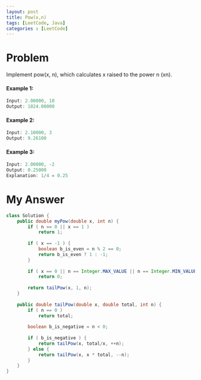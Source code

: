 ```yaml
---
layout: post
title: Pow(x,n)
tags: [LeetCode, Java]
categories : [LeetCode]
---
```


# Problem

Implement pow(x, n), which calculates x raised to the power n (xn).

#### Example 1:

```swift
Input: 2.00000, 10
Output: 1024.00000
```

#### Example 2:

```swift
Input: 2.10000, 3
Output: 9.26100
```

#### Example 3:

```swift
Input: 2.00000, -2
Output: 0.25000
Explanation: 1/4 = 0.25
```

# My Answer
  
```java
class Solution {
    public double myPow(double x, int n) {
        if ( n == 0 || x == 1 )
            return 1;
        
        if ( x == -1 ) {
            boolean b_is_even = n % 2 == 0;
            return b_is_even ? 1 : -1;
        }
        
        if ( x == 0 || n == Integer.MAX_VALUE || n == Integer.MIN_VALUE)
            return 0;
        
        return tailPow(x, 1, n);
    }
    
    public double tailPow(double x, double total, int n) {
        if ( n == 0 )
            return total;
        
        boolean b_is_negative = n < 0;
        
        if ( b_is_negative ) {
            return tailPow(x, total/x, ++n);
        } else {
            return tailPow(x, x * total, --n);    
        }        
    }
}
```

